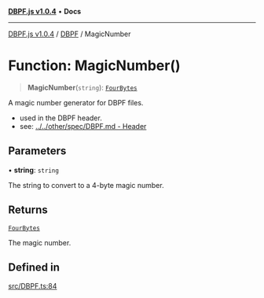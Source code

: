 [**DBPF.js v1.0.4**](../../README.md) • **Docs**

***

[DBPF.js v1.0.4](../../README.md) / [DBPF](../README.md) / MagicNumber

# Function: MagicNumber()

> **MagicNumber**(`string`): [`FourBytes`](../../BufferStore/type-aliases/FourBytes.md)

A magic number generator for DBPF files.
- used in the DBPF header.
- see: [../../other/spec/DBPF.md - Header](../../other/spec/DBPF.md#header)

## Parameters

• **string**: `string`

The string to convert to a 4-byte magic number.

## Returns

[`FourBytes`](../../BufferStore/type-aliases/FourBytes.md)

The magic number.

## Defined in

[src/DBPF.ts:84](https://github.com/anonhostpi/DBPF.js/blob/e569a7b6dd4749dd61bb4dc9869d762307968221/src/DBPF.ts#L84)
